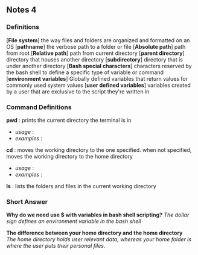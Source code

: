 ## Notes 4
### Definitions
[**File system**] the way files and folders are organized and formatted on an OS
[**pathname**] the verbose path to a folder or file
[**Absolute path**] path from root
[**Relative path**] path from current directory
[**parent directory**] directory that houses another directory
[**subdirectory**] directory that is under another directory
[**Bash special characters**] characters reserved by the bash shell to define a specific type of variable or command
[**environment variables**] Globally defined variables that return values for commonly used system values
[**user defined variables**] variables created by a user that are exclusive to the script they're written in 

### Command Definitions
**pwd** : prints the current directory the terminal is in
- *usage* :
- *examples* :

**cd** : moves the working directory to the one specified. when not specified, moves the working directory to the home directory
- *usage* :
- *examples* :

**ls** : lists the folders and files in the current working directory

### Short Answer

**Why do we need use $ with variables in bash shell scripting?**
*The dollar sign defines an environment variable in the bash shell*

**The difference between your home directory and the home directory**  
*The home directory holds user relevant data, whereas your home folder is where the user puts their personal files.*